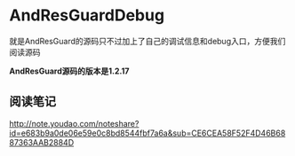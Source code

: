 # AndResGuardDebug
就是AndResGuard的源码只不过加上了自己的调试信息和debug入口，方便我们阅读源码

__AndResGuard源码的版本是1.2.17__

## 阅读笔记
http://note.youdao.com/noteshare?id=e683b9a0de06e59e0c8bd8544fbf7a6a&sub=CE6CEA58F52F4D46B6887363AAB2884D
